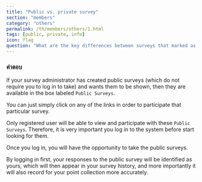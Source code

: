 ```yaml
---
title: "Public vs. private survey"
section: "members"
category: "others"
permalink: /th/members/others/1.html
tags: [public, private, info]
icon: flag
question: "What are the key differences between surveys that marked as public vs. private?"
---
```


### <i class="pe-anchor pe-fw"></i> คำตอบ

If your survey administrator has created public surveys (which do not require you to log in to take) and wants them to be shown, then they are available in the box labeled `Public Surveys`.

You can just simply click on any of the links in order to participate that particular survey.

Only registered user will be able to view and participate with these `Public Surveys`. Therefore, it is very important you log in to the system before start looking for them.


Once you log in, you will have the opportunity to take the public surveys.

By logging in first, your responses to the public survey will be identified as yours, which will then appear in your survey history, and more importantly it will also record for your point collection more accurately.
